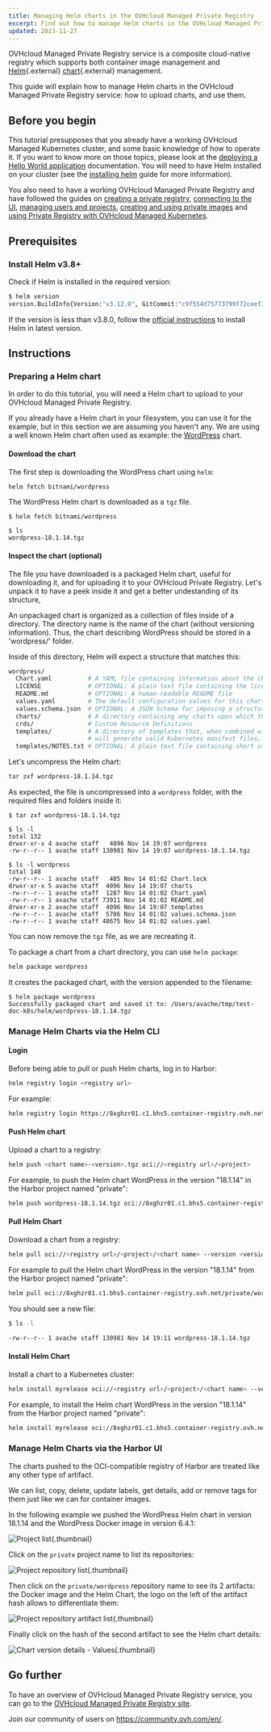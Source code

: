 ```yaml
---
title: Managing Helm charts in the OVHcloud Managed Private Registry
excerpt: Find out how to manage Helm charts in the OVHcloud Managed Private Registry
updated: 2023-11-27
---
```


OVHcloud Managed Private Registry service is a composite cloud-native registry which supports both container image management and [Helm](https://helm.sh/){.external} [chart](https://helm.sh/docs/topics/charts/){.external} management.

This guide will explain how to manage Helm charts in the OVHcloud Managed Private Registry service: how to upload charts, and use them.

## Before you begin

This tutorial presupposes that you already have a working OVHcloud Managed Kubernetes cluster, and some basic knowledge of how to operate it. If you want to know more on those topics, please look at the [deploying a Hello World application](/pages/public_cloud/containers_orchestration/managed_kubernetes/deploying-hello-world) documentation. You will need to have Helm installed on your cluster (see the [installing helm](/pages/public_cloud/containers_orchestration/managed_kubernetes/installing-helm) guide for more information).

You also need to have a working OVHcloud Managed Private Registry and have followed the guides on [creating a private registry](/pages/public_cloud/containers_orchestration/managed_private_registry/creating-a-private-registry), [connecting to the UI](/pages/public_cloud/containers_orchestration/managed_private_registry/connecting-to-the-ui), [managing users and projects](/pages/public_cloud/containers_orchestration/managed_private_registry/managing-users-and-projects), [creating and using private images](/pages/public_cloud/containers_orchestration/managed_private_registry/creating-and-using-a-private-image) and [using Private Registry with OVHcloud Managed Kubernetes](/pages/public_cloud/containers_orchestration/managed_private_registry/using-private-registry-with-kubernetes).

## Prerequisites

### Install Helm v3.8+

Check if Helm is installed in the required version:

```bash
$ helm version
version.BuildInfo{Version:"v3.12.0", GitCommit:"c9f554d75773799f72ceef38c51210f1842a1dea", GitTreeState:"clean", GoVersion:"go1.20.3"}
```

If the version is less than v3.8.0, follow the [official instructions](https://helm.sh/docs/intro/install/) to install Helm in latest version.

## Instructions

### Preparing a Helm chart

In order to do this tutorial, you will need a Helm chart to upload to your OVHcloud Managed Private Registry.

If you already have a Helm chart in your filesystem, you can use it for the example, but in this section we are assuming you haven't any. We are using a well known Helm chart often used as example: the [WordPress](https://github.com/helm/charts/tree/master/stable/wordpress) chart.

#### Download the chart

The first step is downloading the WordPress chart using `helm`:

```bash
helm fetch bitnami/wordpress
```

The WordPress Helm chart is downloaded as a `tgz` file.

```console
$ helm fetch bitnami/wordpress

$ ls
wordpress-18.1.14.tgz
```

#### Inspect the chart (optional)

The file you have downloaded is a packaged Helm chart, useful for downloading it, and for uploading it to your OVHcloud Private Registry. Let's unpack it to have a peek inside it and get a better undestanding of its structure,

An unpackaged chart is organized as a collection of files inside of a directory. The directory name is the name of the chart (without versioning information). Thus, the chart describing WordPress should be stored in a 'wordpress/' folder.

Inside of this directory, Helm will expect a structure that matches this:

```bash
wordpress/
  Chart.yaml          # A YAML file containing information about the chart
  LICENSE             # OPTIONAL: A plain text file containing the license for the chart
  README.md           # OPTIONAL: A human-readable README file
  values.yaml         # The default configuration values for this chart
  values.schema.json  # OPTIONAL: A JSON Schema for imposing a structure on the values.yaml file
  charts/             # A directory containing any charts upon which this chart depends.
  crds/               # Custom Resource Definitions
  templates/          # A directory of templates that, when combined with values,
                      # will generate valid Kubernetes manifest files.
  templates/NOTES.txt # OPTIONAL: A plain text file containing short usage notes
```

Let's uncompress the Helm chart:

```bash
tar zxf wordpress-18.1.14.tgz
```

As expected, the file is uncompressed into a `wordpress` folder, with the required files and folders inside it:

```console
$ tar zxf wordpress-18.1.14.tgz

$ ls -l
total 132
drwxr-xr-x 4 avache staff   4096 Nov 14 19:07 wordpress
-rw-r--r-- 1 avache staff 130981 Nov 14 19:07 wordpress-18.1.14.tgz

$ ls -l wordpress
total 148
-rw-r--r-- 1 avache staff   405 Nov 14 01:02 Chart.lock
drwxr-xr-x 5 avache staff  4096 Nov 14 19:07 charts
-rw-r--r-- 1 avache staff  1287 Nov 14 01:02 Chart.yaml
-rw-r--r-- 1 avache staff 73911 Nov 14 01:02 README.md
drwxr-xr-x 2 avache staff  4096 Nov 14 19:07 templates
-rw-r--r-- 1 avache staff  5706 Nov 14 01:02 values.schema.json
-rw-r--r-- 1 avache staff 48675 Nov 14 01:02 values.yaml
```

You can now remove the `tgz` file, as we are recreating it.

To package a chart from a chart directory, you can use `helm package`:

```bash
helm package wordpress
```

It creates the packaged chart, with the version appended to the filename:

```console
$ helm package wordpress
Successfully packaged chart and saved it to: /Users/avache/tmp/test-doc-k8s/helm/wordpress-18.1.14.tgz
```

### Manage Helm Charts via the Helm CLI

#### Login

Before being able to pull or push Helm charts, log in to Harbor:

```bash
helm registry login <registry url>
```

For example:

```bash
helm registry login https://8xghzr01.c1.bhs5.container-registry.ovh.net
```

#### Push Helm chart

Upload a chart to a registry:

```bash
helm push <chart name>-<version>.tgz oci://<registry url>/<project>
```

For example, to push the Helm chart WordPress in the version "18.1.14" in the Harbor project named "private":

```bash
helm push wordpress-18.1.14.tgz oci://8xghzr01.c1.bhs5.container-registry.ovh.net/private
```

#### Pull Helm Chart

Download a chart from a registry:

```bash
helm pull oci://<registry url>/<project>/<chart name> --version <version>
```

For example to pull the Helm chart WordPress in the version "18.1.14" from the Harbor project named "private":

```bash
helm pull oci://8xghzr01.c1.bhs5.container-registry.ovh.net/private/wordpress --version 18.1.14
```

You should see a new file:
```bash
$ ls -l

-rw-r--r-- 1 avache staff 130981 Nov 14 19:11 wordpress-18.1.14.tgz
```

#### Install Helm Chart

Install a chart to a Kubernetes cluster:

```bash
helm install myrelease oci://<registry url>/<project>/<chart name> --version <version>
```

For example, to install the Helm chart WordPress in the version "18.1.14" from the Harbor project named "private":

```bash
helm install myrelease oci://8xghzr01.c1.bhs5.container-registry.ovh.net/private/wordpress --version 18.1.14
```

### Manage Helm Charts via the Harbor UI

The charts pushed to the OCI-compatible registry of Harbor are treated like any other type of artifact.

We can list, copy, delete, update labels, get details, add or remove tags for them just like we can for container images.

In the following example we pushed the WordPress Helm chart in version 18.1.14 and the WordPress Docker image in version 6.4.1:

![Project list](images/harbor-ui-001.png){.thumbnail}

Click on the `private` project name to list its repositories:

![Project repository list](images/harbor-ui-002.png){.thumbnail}

Then click on the `private/wordpress` repository name to see its 2 artifacts: the Docker image and the Helm Chart, the logo on the left of the artifact hash allows to differentiate them:

![Project repository artifact list](images/harbor-ui-003.png){.thumbnail}

Finally click on the hash of the second artifact to see the Helm chart details:

![Chart version details - Values](images/harbor-ui-004.png){.thumbnail}

## Go further

To have an overview of OVHcloud Managed Private Registry service, you can go to the [OVHcloud Managed Private Registry site](/products/public-cloud-containers-orchestration-managed-private-registry).

Join our community of users on <https://community.ovh.com/en/>.

